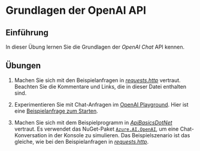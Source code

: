 # Grundlagen der OpenAI API

## Einführung

In dieser Übung lernen Sie die Grundlagen der _OpenAI Chat_ API kennen.

## Übungen

1. Machen Sie sich mit den Beispielanfragen in [_requests.http_](./requests.http) vertraut. Beachten Sie die Kommentare und Links, die in dieser Datei enthalten sind.

2. Experimentieren Sie mit Chat-Anfragen im [OpenAI Playground](https://platform.openai.com/playground). Hier ist eine [Beispielanfrage zum Starten](https://platform.openai.com/playground/p/cneYYOy852MEYeIDIAlUqKMl?mode=chat).

3. Machen Sie sich mit dem Beispielprogramm in [_ApiBasicsDotNet_](./ApiBasicsDotNet/) vertraut. Es verwendet das NuGet-Paket [`Azure.AI.OpenAI`](https://www.nuget.org/packages/Azure.AI.OpenAI), um eine Chat-Konversation in der Konsole zu simulieren. Das Beispielszenario ist das gleiche, wie bei den Beispielanfragen in [_requests.http_](./requests.http).
